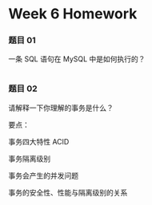 # Week 6 Homework

### 题目 01

一条 SQL 语句在 MySQL 中是如何执行的？

```

```

### 题目 02

请解释一下你理解的事务是什么？

要点：

事务四大特性 ACID

事务隔离级别

事务会产生的并发问题

事务的安全性、性能与隔离级别的关系

```

```

